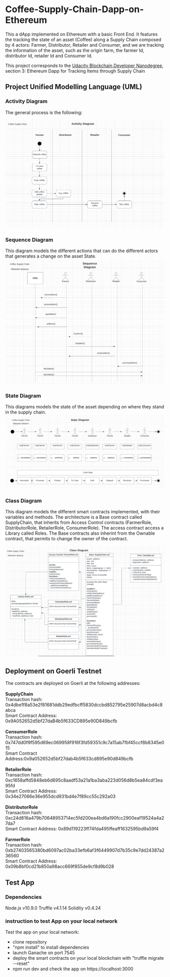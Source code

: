# Coffee-Supply-Chain-Dapp-on-Ethereum

This a dApp implemented on Ethereum with a basic Front End. 
It features the tracking the state of an asset (Coffee) along a Supply Chain composed by 4 actors: Farmer, Distributor, Retailer and Consumer, and we are tracking the information of the asset, such as the origin farm, the farmer Id, distributor Id, retailer Id and Consumer Id.

This project corresponds to the <a href="https://www.udacity.com/course/blockchain-developer-nanodegree--nd1309?utm_source=gsem_brand&utm_medium=ads_r&utm_campaign=12948014301_c_individuals&utm_term=127442638691&utm_keyword=blockchain%20udacity_e">Udacity Blockchain Developer Nanodegree</a>, section 3: Ethereum Dapp for Tracking Items through Supply Chain

## Project Unified Modelling Language (UML)


### Activity Diagram

The general process is the following:

<img src="./images/ActivityDiagram.png" alt="UML-Activity-Diagram">

### Sequence Diagram

This diagram models the different actions that can do the different actors that generates a change on the asset State.
<img src="./images/SequenceDiagram.png" alt="UML-Sequence-Diagram">

### State Diagram

This diagrams models the state of the asset depending on where they stand in the supply chain.
<img src="./images/StateDiagram.png" alt="UML-State-Diagram">

### Class Diagram

This diagram models the different smart contracts implemented, with their variables and methods. The architecture is a Base contract called SupplyChain, that inherits from Access Control contracts (FarmerRole, DistributorRole, RetailerRole, ConsumerRole). The access contract access a Library called Roles. The Base contracts also inherint from the Ownable contract, that permits to change the owner of the contract.

<img src="./images/ClassDiagram.png" alt="UML-Class-Diagram">

## Deployment on Goerli Testnet

The contracts are deployed on Goerli at the following addresses:
<br>
<br>
<strong>SupplyChain</strong>
<br>
Transaction hash: 0x4dbe1f8a53e2f81681ddb29edfbcff5830dccbd852795e25907d8acbd4c8abca
<br>
Smart Contract Address: 0x9A052652d5bf27daB4b5f633CD895e90D849bcfb
<br>
<br>
<strong>ConsumerRole</strong>
<br>
Transaction hash: 0x747dd0f9f595d69ec069958f916f3fd59351c9c7a15ab7fbf45ccf8b8345e015
<br>
Smart Contract Address:0x9a052652d5bf27dab4b5f633cd895e90d849bcfb
<br>
<br>
<strong>RetailerRole</strong>
<br>
Transaction hash: 0xc1658affd5848eb6d695c8aadf53a21a1ba3aba223d056d8b5ea84cdf3ea95fd
<br>
Smart Contract Address: 0x34e27066e36e955dcd931bd4e7f89cc55c292a03
<br>
<br>
<strong>DistributorRole</strong>
<br>
Transaction hash: 0xc24d816a479b70648953714ec5fd200ea4bd6a190fcc2900eaf19524a4a27da7
<br>
Smart Contract Address: 0x89d119223ff74fda495ffeaff1632595bd9a59f4
<br>
<br>
<strong>FarmerRole</strong>
<br>
Transaction hash: 0xb27403565380bd6097ac02ba33efb6af3f6449907d7b35c9e7dd24387a236560
<br>
Smart Contract Address: 0x09b8bf0cd21b850a98acc669f855de9cf8d9b028

## Test App

### Dependencies
Node.js v10.9.0
Truffle v4.1.14
Solidity v0.4.24

### instruction to test App on your local network

Test the app on your local network:

- clone repository
- "npm install" to install dependencies
- launch Ganache on port 7545
- deploy the smart contracts on your local blockchain with "truffle migrate --reset"
- npm run dev and check the app on https://localhost:3000
